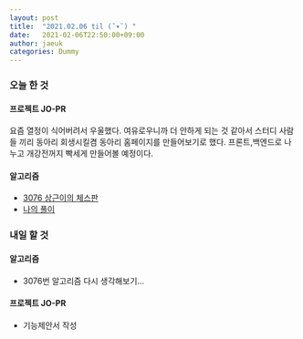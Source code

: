 ```yaml
---
layout: post
title:  "2021.02.06 til (˘▾˘) "
date:   2021-02-06T22:50:00+09:00
author: jaeuk
categories: Dummy
---
```


### **오늘 한 것**
#### 프로젝트 JO-PR
요즘 열정이 식어버려서 우울했다. 여유로우니까 더 안하게 되는 것 같아서 스터디 사람들 끼리 동아리 회생시킬겸  동아리 홈페이지를 만들어보기로 했다.
프론트,백엔드로 나누고 개강전꺼지 빡세게 만들어볼 예정이다.
#### 알고리즘
- [3076 상근이의 체스판](https://www.acmicpc.net/problem/3076)
- [나의 풀이](https://nyanguk.tistory.com/42)
### **내일 할 것**
#### 알고리즘
- 3076번 알고리즘 다시 생각해보기...
#### 프로젝트 JO-PR 
- 기능제안서 작성
